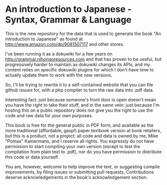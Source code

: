 An introduction to Japanese - Syntax, Grammar & Language
========================================================

This is the new repository for the data that is used to
generate the book "An introduction to Japanese" as found
at http://www.amazon.com/dp/9081507117 and other stores.

I've been running it as a dokuwiki for a few years on
http://grammar.nihongoresources.com and that has proven
to be useful, but progressively harder to maintain as
dokuwiki changes its APIs, and my content relies on
specific dokuwiki plugins for which I don't have time
to actually update them to work with the new versions.

So, I'll be trying to rewrite it to a self-contained
website that you can file github issues for, with a
php compiler to turn the raw data into .pdf data.

Interesting fact: just because someone's front door
is open doesn't mean you have the right to take their
stuff, and in the same vein: just because I'm hosting
this on a public repository does not give you the right
to use the code and raw data for your own purposes.

This book is free for the general public in PDF form,
and available as the more traditional (affordable, gasp!)
paper textbook version at book retailers, but this is
a product, not a project: all code and data is owned by
me, Mike "Pomax" Kamermans, and I reserve all rights.
You expressly do not have permission to start compiling
your own version (except to test the compilation from
plain text to .pdf), nor do you have permission to
distribute this code or data yourself.

You are, however, welcome to help improve the text,
or suggesting compile improvements, by filing issues
or submitting pull requests. Contributions deserve
acknowledgements in the book's acknowledgement section.
